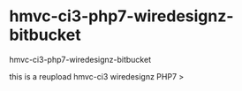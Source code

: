 # hmvc-ci3-php7-wiredesignz-bitbucket
hmvc-ci3-php7-wiredesignz-bitbucket

this is a reupload hmvc-ci3 wiredesignz PHP7 >
